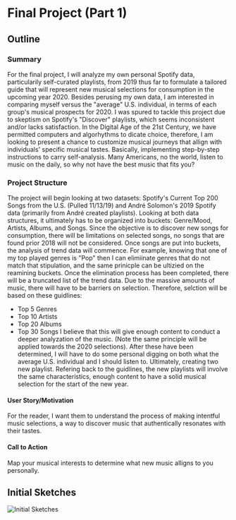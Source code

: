 # Final Project (Part 1)
## Outline
### Summary
For the final project, I will analyze my own personal Spotify data, particularily self-curated playlists, from 2019 thus far to formulate a tailored guide that will represent new musical selections for consumption in the upcoming year 2020. Besides perusing my own data, I am interested in comparing myself versus the "average" U.S. individual, in terms of each group's musical prospects for 2020. I was spured to tackle this project due to skeptism on Spotify's "Discover" playlists, which seems inconsistent and/or lacks satisfaction. In the Digital Age of the 21st Century, we have permitted computers and algorhythms to dicate choice, therefore, I am looking to present a chance to customize musical journeys that allign with individuals' specific musical tastes. Basically, implementing step-by-step instructions to carry self-analysis. Many Americans, no the world, listen to music on the daily, so why not have the best music that fits you? 
### Project Structure
The project will begin looking at two datasets: Spotify's Current Top 200 Songs from the U.S. (Pulled 11/13/19) and André Solomon's 2019 Spotify data (primarily from André created playlists). Looking at both data structures, it ultimately has to be organized into buckets: Genre/Mood, Artists, Albums, and Songs. Since the objective is to discover new songs for consumption, there will be limitations on selected songs, no songs that are found prior 2018 will not be considered. Once songs are put into buckets, the analysis of trend data will commence. For example, knowing that one of my top played genres is "Pop" then I can elimiinate genres that do not match that stipulation, and the same prinicple can be ultizied on the reamining buckets. Once the elimination process has been completed, there will be a truncated list of the trend data. Due to the massive amounts of music, there will have to be barriers on selection. Therefore, selction will be based on these guidlines:
- Top 5 Genres
- Top 10 Artists
- Top 20 Albums 
- Top 30 Songs
I believe that this will give enough content to conduct a deeper analyzation of the music. (Note the same principle will be applied towards the 2020 selections). After these have been determined, I will have to do some personal digging on both what the average U.S. individual and I should listen to. Ultimately, creating two new playlist. Refering back to the guidlines, the new playlists will involve the same characteristics, enough content to have a solid musical selection for the start of the new year. 
#### User Story/Motivation
For the reader, I want them to understand the process of making intentful music selections, a way to discover music that authentically resonates with their tastes. 
#### Call to Action
Map your musical interests to determine what new music alligns to you personally. 
## Initial Sketches
![Initial Sketches](https://user-images.githubusercontent.com/54474707/68827062-cafd7980-066e-11ea-8eed-4a9e998a8f7f.png)
